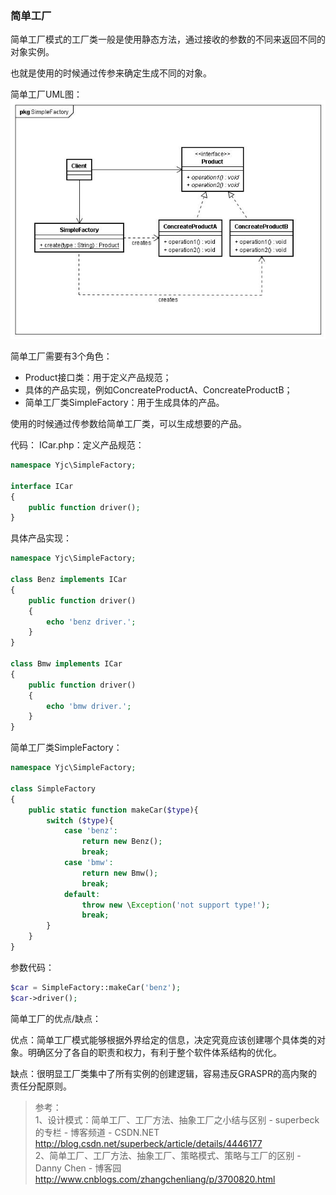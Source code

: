 ### 简单工厂
简单工厂模式的工厂类一般是使用静态方法，通过接收的参数的不同来返回不同的对象实例。

也就是使用的时候通过传参来确定生成不同的对象。

简单工厂UML图：  
![](../img/1798368462.png)

简单工厂需要有3个角色：

- Product接口类：用于定义产品规范；
- 具体的产品实现，例如ConcreateProductA、ConcreateProductB；
- 简单工厂类SimpleFactory：用于生成具体的产品。

使用的时候通过传参数给简单工厂类，可以生成想要的产品。

代码：
ICar.php：定义产品规范：
``` php
namespace Yjc\SimpleFactory;

interface ICar
{
    public function driver();
}
```

具体产品实现：
```php
namespace Yjc\SimpleFactory;

class Benz implements ICar
{
    public function driver()
    {
        echo 'benz driver.';
    }
}

class Bmw implements ICar
{
    public function driver()
    {
        echo 'bmw driver.';
    }
}
```

简单工厂类SimpleFactory：
``` php
namespace Yjc\SimpleFactory;

class SimpleFactory
{
    public static function makeCar($type){
        switch ($type){
            case 'benz':
                return new Benz();
                break;
            case 'bmw':
                return new Bmw();
                break;
            default:
                throw new \Exception('not support type!');
                break;
        }
    }
}
```

参数代码：
``` php
$car = SimpleFactory::makeCar('benz');
$car->driver();
```

简单工厂的优点/缺点：  

优点：简单工厂模式能够根据外界给定的信息，决定究竟应该创建哪个具体类的对象。明确区分了各自的职责和权力，有利于整个软件体系结构的优化。

缺点：很明显工厂类集中了所有实例的创建逻辑，容易违反GRASPR的高内聚的责任分配原则。

>参考：  
1、设计模式：简单工厂、工厂方法、抽象工厂之小结与区别 - superbeck的专栏 - 博客频道 - CSDN.NET  
http://blog.csdn.net/superbeck/article/details/4446177  
2、简单工厂、工厂方法、抽象工厂、策略模式、策略与工厂的区别 - Danny Chen - 博客园  
http://www.cnblogs.com/zhangchenliang/p/3700820.html  